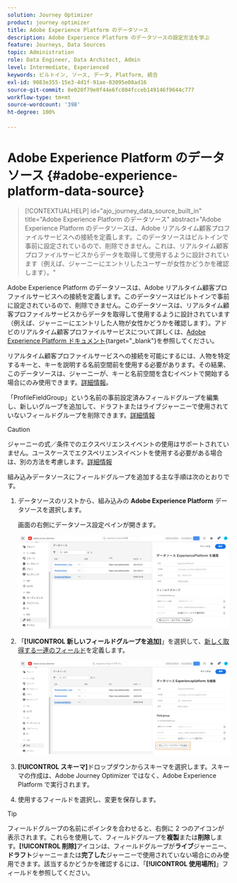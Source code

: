 ```yaml
---
solution: Journey Optimizer
product: journey optimizer
title: Adobe Experience Platform のデータソース
description: Adobe Experience Platform のデータソースの設定方法を学ぶ
feature: Journeys, Data Sources
topic: Administration
role: Data Engineer, Data Architect, Admin
level: Intermediate, Experienced
keywords: ビルトイン, ソース, データ, Platform, 統合
exl-id: 9083e355-15e3-4d1f-91ae-03095e08ad16
source-git-commit: 8e020f79e0f44e6fc804fcceb149146f9644c777
workflow-type: tm+mt
source-wordcount: '398'
ht-degree: 100%

---
```


# Adobe Experience Platform のデータソース {#adobe-experience-platform-data-source}

>[!CONTEXTUALHELP]
>id="ajo_journey_data_source_built_in"
>title="Adobe Experience Platform のデータソース"
>abstract="Adobe Experience Platform のデータソースは、Adobe リアルタイム顧客プロファイルサービスへの接続を定義します。このデータソースはビルトインで事前に設定されているので、削除できません。これは、リアルタイム顧客プロファイルサービスからデータを取得して使用するように設計されています（例えば、ジャーニーにエントリしたユーザーが女性かどうかを確認します）。"

Adobe Experience Platform のデータソースは、Adobe リアルタイム顧客プロファイルサービスへの接続を定義します。このデータソースはビルトインで事前に設定されているので、削除できません。このデータソースは、リアルタイム顧客プロファイルサービスからデータを取得して使用するように設計されています（例えば、ジャーニーにエントリした人物が女性かどうかを確認します）。アドビのリアルタイム顧客プロファイルサービスについて詳しくは、[Adobe Experience Platform ドキュメント](https://experienceleague.adobe.com/docs/experience-platform/profile/home.html?lang=ja){target="_blank"}を参照してください。

リアルタイム顧客プロファイルサービスへの接続を可能にするには、人物を特定するキーと、キーを説明する名前空間前を使用する必要があります。その結果、このデータソースは、ジャーニーが、キーと名前空間を含むイベントで開始する場合にのみ使用できます。[詳細情報](../building-journeys/journey.md)。

「ProfileFieldGroup」という名前の事前設定済みフィールドグループを編集し、新しいグループを追加して、ドラフトまたはライブジャーニーで使用されていないフィールドグループを削除できます。[詳細情報](../datasource/configure-data-sources.md#define-field-groups)


>[!CAUTION]
>
>ジャーニーの式／条件でのエクスペリエンスイベントの使用はサポートされていません。ユースケースでエクスペリエンスイベントを使用する必要がある場合は、別の方法を考慮します。[詳細情報](../building-journeys/exp-event-lookup.md)


組み込みデータソースにフィールドグループを追加する主な手順は次のとおりです。

1. データソースのリストから、組み込みの **Adobe Experience Platform** データソースを選択します。

   画面の右側にデータソース設定ペインが開きます。

   ![](assets/journey23.png)

1. 「**[!UICONTROL 新しいフィールドグループを追加]**」を選択して、[新しく取得する一連のフィールド](../datasource/configure-data-sources.md#define-field-groups)を定義します。

   ![](assets/journey24.png)

1. **[!UICONTROL スキーマ]**&#x200B;ドロップダウンからスキーマを選択します。スキーマの作成は、Adobe Journey Optimizer ではなく、Adobe Experience Platform で実行されます。
1. 使用するフィールドを選択し、変更を保存します。


>[!TIP]
>
>フィールドグループの名前にポインタを合わせると、右側に 2 つのアイコンが表示されます。これらを使用して、フィールドグループを&#x200B;**複製**&#x200B;または&#x200B;**削除**&#x200B;します。**[!UICONTROL 削除]**&#x200B;アイコンは、フィールドグループが&#x200B;**ライブ**&#x200B;ジャーニー、**ドラフト**&#x200B;ジャーニーまたは&#x200B;**完了した**&#x200B;ジャーニーで使用されていない場合にのみ使用できます。該当するかどうかを確認するには、「**[!UICONTROL 使用場所]**」フィールドを参照してください。

